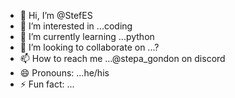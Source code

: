 - 👋 Hi, I’m @StefES
- 👀 I’m interested in ...coding
- 🌱 I’m currently learning ...python
- 💞️ I’m looking to collaborate on ...?
- 📫 How to reach me ...@stepa_gondon on discord
- 😄 Pronouns: ...he/his
- ⚡ Fun fact: ...

<!---
StefES/StefES is a ✨ special ✨ repository because its `README.md` (this file) appears on your GitHub profile.
You can click the Preview link to take a look at your changes.
--->
